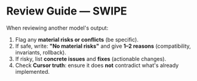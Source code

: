 # Review Guide — SWIPE

When reviewing another model's output:
1) Flag any **material risks or conflicts** (be specific).
2) If safe, write: **"No material risks"** and give **1–2 reasons** (compatibility, invariants, rollback).
3) If risky, list **concrete issues** and **fixes** (actionable changes).
4) Check **Cursor truth**: ensure it does **not** contradict what's already implemented.

